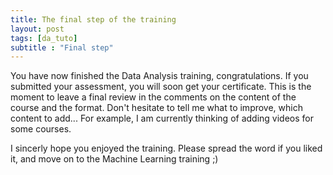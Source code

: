 ```yaml
---
title: The final step of the training
layout: post
tags: [da_tuto]
subtitle : "Final step"
---
```


You have now finished the Data Analysis training, congratulations. If you submitted your assessment, you will soon get your certificate. This is the moment to leave a final review in the comments on the content of the course and the format. Don't hesitate to tell me what to improve, which content to add... For example, I am currently thinking of adding videos for some courses.

I sincerly hope you enjoyed the training. Please spread the word if you liked it, and move on to the Machine Learning training ;)